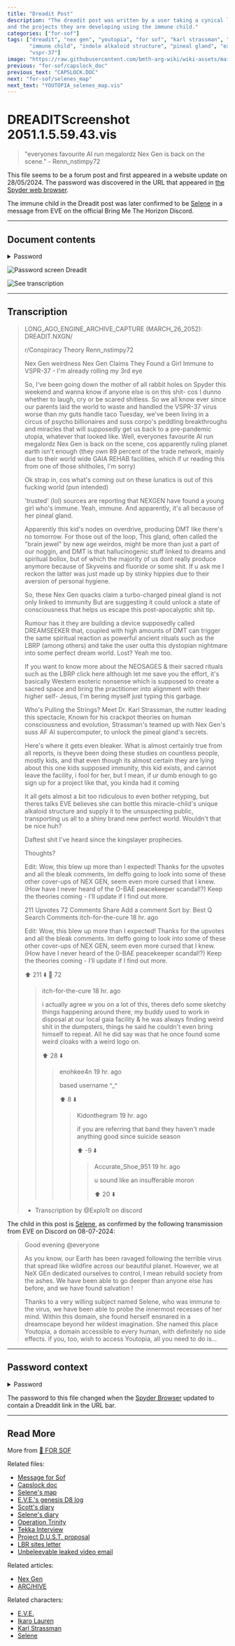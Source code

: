 ```yaml
---
title: "Dreadit Post"
description: "The dreadit post was written by a user taking a cynical look at Nex Gen 
and the projects they are developing using the immune child."
categories: ["for-sof"]
tags: ["dreadit", "nex gen", "youtopia", "for sof", "karl strassman", "pusse", 
       "immune child", "indole alkaloid structure", "pineal gland", "experiments", 
       "vspr-37"]
image: "https://raw.githubusercontent.com/bmth-arg-wiki/wiki-assets/main/files/dreadit/dreadit.png"
previous: "for-sof/capslock_doc"
previous_text: "CAPSLOCK.DOC"
next: "for-sof/selenes_map"
next_text: "YOUTOPIA_selenes_map.vis"
---
```

# DREADITScreenshot 2051.1.5.59.43.vis

> "everyones favourite AI run megalordz Nex Gen is back on the scene." - Renn_nstimpy72

This file seems to be a forum post and first appeared in a website update on 28/05/2024. 
The password was discovered in the URL that appeared in [the Spyder web browser](../lore/webbrowser.md).

The immune child in the Dreadit post was later confirmed to be [Selene](../characters/selene) 
in a message from EVE on the official Bring Me The Horizon Discord.

***

## Document contents

<details class="password">
<summary>Password</summary> 

1d1b2c2a
</details>

![Password screen Dreadit](https://raw.githubusercontent.com/bmth-arg-wiki/wiki-assets/main/files/dreadit/dreadit_pass.png)

![See transcription](https://raw.githubusercontent.com/bmth-arg-wiki/wiki-assets/main/files/dreadit/dreadit.png)

***

## Transcription

> LONG_AGO_ENGINE_ARCHIVE_CAPTURE (MARCH_26_2052): DREADIT.NXGN/ 
>
> r/Conspiracy Theory
> Renn_nstimpy72 
>
> Nex Gen weirdness Nex Gen Claims They Found a Girl Immune to VSPR-37 - I'm already
> rolling my 3rd eye 
>
> So, I've been going down the mother of all rabbit holes on Spyder this weekend and
> wanna know if anyone else is on this shit- cos I dunno whether to laugh, cry or be
> scared shitless. So we all know ever since our parents laid the world to waste and
> handled the VSPR-37 virus worse than my guts handle taco Tuesday, we've been living
> in a circus of psycho billionaires and suss corpo's peddling breakthroughs and miracles
> that will supposedly get us back to a pre-pandemic utopia, whatever that looked like. Well,
> everyones favourite Al run megalordz Nex Gen is back on the scene, cos apparently ruling
> planet earth isn't enough (they own 89 percent of the trade network, mainly due to their
> world wide GAIA REHAB facilities, which if ur reading this from one of those shitholes,
> I'm sorry) 
>
> Ok strap in, cos what's coming out on these lunatics is out of this fucking
> world (pun intended) 
>
> 'trusted' (lol) sources are reporting that NEXGEN have found a
> young girl who's immune. Yeah, immune. And apparently, it's all because of her pineal
> gland. 
>
> Apparently this kid's nodes on overdrive, producing DMT like there's no tomorrow.
> For those out of the loop, This gland, often called the "brain jewel" by new age weirdos,
> might be more than just a part of our noggin, and DMT is that hallucinogenic stuff
> linked to dreams and spiritual bollox, but of which the majority of us dont really
> produce anymore because of Skyveins and fluoride or some shit. If u ask me I reckon
> the latter was just made up by stinky hippies due to their aversion of personal hygiene. 
>
> So, these Nex Gen quacks claim a turbo-charged pineal gland is not only linked to
> immunity
> But are suggesting it could unlock a state of consciousness that helps us
> escape this post-apocalyptic shit tip. 
>
> Rumour has it they are building a device supposedly called DREAMSEEKER that, coupled
> with high amounts of DMT can trigger the same spiritual reaction as powerful ancient
> rituals such as the LBRP (among others) and take the user outta this dystopian nightmare
> into some perfect dream world. Lost? Yeah me too.
>
> If you want to know more about the NEOSAGES & their sacred rituals such as the LBRP
> click here although let me save you the effort, it's basically Western esoteric
> nonsense which is supposed to create a sacred space and bring the practitioner
> into alignment with their higher self- Jesus, I'm bering myself just typing this garbage.
>
> Who's Pulling the Strings?
> Meet Dr. Karl Strassman, the nutter leading this spectacle, Known for his crackpot
> theories on human consciousness and evolution, Strassman's teamed up with Nex Gen's
> suss AF Al supercomputer, to unlock the pineal gland's secrets.
>
> Here's where it gets even bleaker. What is almost certainly true from all reports,
> is theyve been doing these studies on countless people, mostly kids, and that even
> though its almost certain they are lying about this one kids supposed immunity, this
> kid exists, and cannot leave the facility, i fool for her, but I mean, if ur dumb
> enough to go sign up for a project like that, you kinda had it coming
>
> It all gets almost a bit too ridiculous to even bother retyping, but theres talks
> EVE believes she can bottle this miracle-child's unique alkaloid structure and
> supply it to the unsuspecting public, transporting us all to a shiny brand new
> perfect world. Wouldn't that be nice huh?
>
> Daftest shit I've heard since the kingslayer prophecies.
>
> Thoughts?
>
> Edit: Wow, this blew up more than I expected! Thanks for the upvotes and all the bleak
> comments, Im deffo going to look into some of these other cover-ups of NEX GEN,
> seem even more cursed that I knew. (How have I never heard of the O-BAE peacekeeper
> scandal!?) Keep the theories coming - I'll update if I find out more.
>
> 211 Upvotes
> 72 Comments
> Share
> Add a comment
> Sort by: Best
> Q Search Comments
> itch-for-the-cure 18 hr. ago
> 
> Edit: Wow, this blew up more than I expected! Thanks for the upvotes and all the bleak comments. Im deffo going to look into some of these other cover-ups of NEX GEN, seem even more cursed that I knew. (How have I never heard of the 0-BAE peacekeeper scandal!?) Keep the theories coming - I’ll update if I find out more.
>
> ⬆️  211  ⬇️      💬  72
>
> > itch-for-the-cure 18 hr. ago
> >
> > i actually agree w you on a lot of this, theres defo some sketchy things happening around there, my buddy used to work in disposal at our local gaia facility & he was always finding weird shit in the dumpsters, things he said he couldn't even bring himself to repeat. All he did say was that he once found some weird cloaks with a weird logo on.
> >
> > ⬆️  28  ⬇️
> >
> > > enohkee4n 19 hr. ago
> > >
> > > based username ^_^
> > >
> > > ⬆️  8  ⬇️
> > >
> > > > Kidonthegram 19 hr. ago
> > > >
> > > > if you are referring that band they haven't made anything good since suicide season
> > > >
> > > > ⬆️  -9  ⬇️
> > > >
> > > > > Accurate_Shoe_951 19 hr. ago
> > > > >
> > > > > u sound like an insufferable moron
> > > > >
> > > > > ⬆️  20  ⬇️
> 
> - Transcription by @Explo1t on discord

The child in this post is [Selene](../characters/selene), as confirmed by the following 
transmission from EVE on Discord on 08-07-2024:

> Good evening @everyone
> 
> As you know, our Earth has been ravaged following the terrible virus that spread 
> like wildfire across our beautiful planet. However, we at NeX GEn dedicated ourselves 
> to control, I mean rebuild society from the ashes. We have been able to go deeper 
> than anyone else has before, and we have found salvation !
> 
> Thanks to a very willing subject named Selene, who was immune to the virus, we have 
> been able to probe the innermost recesses of her mind. Within this domain, she found 
> herself ensnared in a dreamscape beyond her wildest imagination. She named this 
> place Youtopia, a domain accessible to every human, with definitely no side effects. 
> if you, too, wish to access Youtopia, all you need to do is…

***

## Password context

<details class="password">
  <summary>Password</summary>

1d1b2c2a
</details>

The password to this file changed when the [Spyder Browser](../lore/webbrowser.md) updated
to contain a Dreaddit link in the URL bar.

***

## Read More

More from [📁 FOR SOF](../for-sof)

Related files:

- [Message for Sof](msgforsof)
- [Capslock doc](capslock_doc)
- [Selene's map](selenes_map)
- [E.V.E.'s genesis D8 log](lauren_d8_log)
- [Scott's diary](scott_personal_journal)
- [Selene's diary](selene_personal_journal)
- [Operation Trinity](trinity_document)
- [Tekka Interview](tekka_interview)
- [Project D.U.S.T. proposal](project_dust)
- [LBR sites letter](lbr_sites)
- [Unbeleevable leaked video email](unbeleevable)

Related articles:

- [Nex Gen](../lore/nex-gen-corporation)
- [ARC/HIVE](../lore/archive)

Related characters:

- [E.V.E.](../characters/eve)
- [Ikaro Lauren](../characters/ren)
- [Karl Strassman](../characters/strassman)
- [Selene](../characters/selene)
